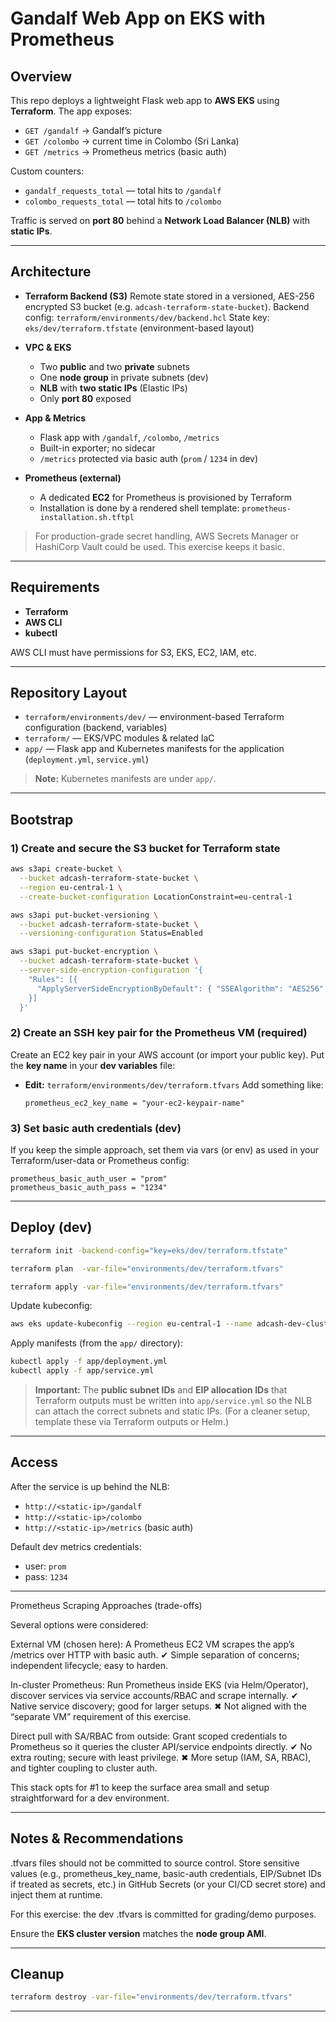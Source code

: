 # Gandalf Web App on EKS with Prometheus

## Overview

This repo deploys a lightweight Flask web app to **AWS EKS** using **Terraform**.
The app exposes:

* `GET /gandalf` → Gandalf’s picture
* `GET /colombo` → current time in Colombo (Sri Lanka)
* `GET /metrics` → Prometheus metrics (basic auth)

Custom counters:

* `gandalf_requests_total` — total hits to `/gandalf`
* `colombo_requests_total` — total hits to `/colombo`

Traffic is served on **port 80** behind a **Network Load Balancer (NLB)** with **static IPs**.

---

## Architecture

* **Terraform Backend (S3)**
  Remote state stored in a versioned, AES-256 encrypted S3 bucket (e.g. `adcash-terraform-state-bucket`).
  Backend config: `terraform/environments/dev/backend.hcl`
  State key: `eks/dev/terraform.tfstate` (environment-based layout)

* **VPC & EKS**

  * Two **public** and two **private** subnets
  * One **node group** in private subnets (dev)
  * **NLB** with **two static IPs** (Elastic IPs)
  * Only **port 80** exposed

* **App & Metrics**

  * Flask app with `/gandalf`, `/colombo`, `/metrics`
  * Built-in exporter; no sidecar
  * `/metrics` protected via basic auth (`prom` / `1234` in dev)

* **Prometheus (external)**

  * A dedicated **EC2** for Prometheus is provisioned by Terraform
  * Installation is done by a rendered shell template: `prometheus-installation.sh.tftpl`

> For production-grade secret handling, AWS Secrets Manager or HashiCorp Vault could be used. This exercise keeps it basic.

---

## Requirements

* **Terraform**
* **AWS CLI**
* **kubectl**

AWS CLI must have permissions for S3, EKS, EC2, IAM, etc.

---

## Repository Layout

* `terraform/environments/dev/` — environment-based Terraform configuration (backend, variables)
* `terraform/` — EKS/VPC modules & related IaC
* `app/` — Flask app and Kubernetes manifests for the application (`deployment.yml`, `service.yml`)

> **Note:** Kubernetes manifests are under `app/`.

---

## Bootstrap

### 1) Create and secure the S3 bucket for Terraform state

```bash
aws s3api create-bucket \
  --bucket adcash-terraform-state-bucket \
  --region eu-central-1 \
  --create-bucket-configuration LocationConstraint=eu-central-1

aws s3api put-bucket-versioning \
  --bucket adcash-terraform-state-bucket \
  --versioning-configuration Status=Enabled

aws s3api put-bucket-encryption \
  --bucket adcash-terraform-state-bucket \
  --server-side-encryption-configuration '{
    "Rules": [{
      "ApplyServerSideEncryptionByDefault": { "SSEAlgorithm": "AES256" }
    }]
  }'
```

### 2) Create an SSH key pair for the Prometheus VM (required)

Create an EC2 key pair in your AWS account (or import your public key).
Put the **key name** in your **dev variables** file:

* **Edit:** `terraform/environments/dev/terraform.tfvars`
  Add something like:

  ```hcl
  prometheus_ec2_key_name = "your-ec2-keypair-name"
  ```

### 3) Set basic auth credentials (dev)

If you keep the simple approach, set them via vars (or env) as used in your Terraform/user-data or Prometheus config:

```hcl
prometheus_basic_auth_user = "prom"
prometheus_basic_auth_pass = "1234"
```

---

## Deploy (dev)

```bash
terraform init -backend-config="key=eks/dev/terraform.tfstate"

terraform plan  -var-file="environments/dev/terraform.tfvars"

terraform apply -var-file="environments/dev/terraform.tfvars"
```

Update kubeconfig:

```bash
aws eks update-kubeconfig --region eu-central-1 --name adcash-dev-cluster
```

Apply manifests (from the `app/` directory):

```bash
kubectl apply -f app/deployment.yml
kubectl apply -f app/service.yml
```

> **Important:** The **public subnet IDs** and **EIP allocation IDs** that Terraform outputs must be written into `app/service.yml` so the NLB can attach the correct subnets and static IPs. (For a cleaner setup, template these via Terraform outputs or Helm.)

---

## Access

After the service is up behind the NLB:

* `http://<static-ip>/gandalf`
* `http://<static-ip>/colombo`
* `http://<static-ip>/metrics` (basic auth)

Default dev metrics credentials:

* user: `prom`
* pass: `1234`

---
Prometheus Scraping Approaches (trade-offs)

Several options were considered:

External VM (chosen here):
A Prometheus EC2 VM scrapes the app’s /metrics over HTTP with basic auth.
✔ Simple separation of concerns; independent lifecycle; easy to harden.

In-cluster Prometheus:
Run Prometheus inside EKS (via Helm/Operator), discover services via service accounts/RBAC and scrape internally.
✔ Native service discovery; good for larger setups.
✖ Not aligned with the “separate VM” requirement of this exercise.

Direct pull with SA/RBAC from outside:
Grant scoped credentials to Prometheus so it queries the cluster API/service endpoints directly.
✔ No extra routing; secure with least privilege.
✖ More setup (IAM, SA, RBAC), and tighter coupling to cluster auth.

This stack opts for #1 to keep the surface area small and setup straightforward for a dev environment.

---
## Notes & Recommendations

.tfvars files should not be committed to source control. Store sensitive values (e.g., prometheus_key_name, basic-auth credentials, EIP/Subnet IDs if treated as secrets, etc.) in GitHub Secrets (or your CI/CD secret store) and inject them at runtime.

For this exercise: the dev .tfvars is committed for grading/demo purposes.

Ensure the **EKS cluster version** matches the **node group AMI**.

---

## Cleanup

```bash
terraform destroy -var-file="environments/dev/terraform.tfvars"
```

---
